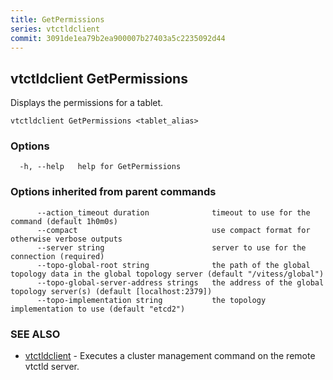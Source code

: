 ```yaml
---
title: GetPermissions
series: vtctldclient
commit: 3091de1ea79b2ea900007b27403a5c2235092d44
---
```

## vtctldclient GetPermissions

Displays the permissions for a tablet.

```
vtctldclient GetPermissions <tablet_alias>
```

### Options

```
  -h, --help   help for GetPermissions
```

### Options inherited from parent commands

```
      --action_timeout duration              timeout to use for the command (default 1h0m0s)
      --compact                              use compact format for otherwise verbose outputs
      --server string                        server to use for the connection (required)
      --topo-global-root string              the path of the global topology data in the global topology server (default "/vitess/global")
      --topo-global-server-address strings   the address of the global topology server(s) (default [localhost:2379])
      --topo-implementation string           the topology implementation to use (default "etcd2")
```

### SEE ALSO

* [vtctldclient](../)	 - Executes a cluster management command on the remote vtctld server.

